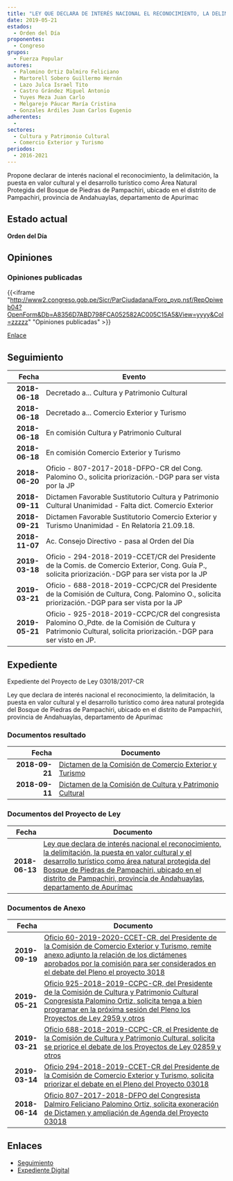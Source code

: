 ```yaml
---
title: "LEY QUE DECLARA DE INTERÉS NACIONAL EL RECONOCIMIENTO, LA DELIMITACIÓN, LA PUESTA EN VALOR CULTURAL Y EL DESARROLLO TURÍSTICO COMO ÁREA NATURAL PROTEGIDA DEL BOSQUE DE PIEDRAS DE PAMPACHIRI, UBICADO EN EL DISTRITO DE PAMPACHIRI, PROVINCIA DE ANDAHUAYLAS, DEPARTAMENTO DE APURÍMAC"
date: 2019-05-21
estados: 
  - Orden del Día
proponentes: 
  - Congreso
grupos: 
  - Fuerza Popular
autores: 
  - Palomino Ortiz Dalmiro Feliciano
  - Martorell Sobero Guillermo Hernán
  - Lazo Julca Israel Tito
  - Castro Grández Miguel Antonio
  - Yuyes Meza Juan Carlo
  - Melgarejo Páucar María Cristina
  - Gonzales Ardiles Juan Carlos Eugenio
adherentes: 
  - 
sectores: 
  - Cultura y Patrimonio Cultural
  - Comercio Exterior y Turismo
periodos: 
  - 2016-2021
---
```


Propone declarar de interés nacional el reconocimiento, la delimitación, la puesta en valor cultural y el desarrollo turístico como Área Natural Protegida del Bosque de Piedras de Pampachiri, ubicado en el distrito de Pampachiri, provincia de Andahuaylas, departamento de Apurímac


## Estado actual

**Orden del Día**

## Opiniones

### Opiniones publicadas

{{<iframe "http://www2.congreso.gob.pe/Sicr/ParCiudadana/Foro_pvp.nsf/RepOpiweb04?OpenForm&Db=A8356D7ABD798FCA052582AC005C15A5&View=yyyy&Col=zzzzz" "Opiniones publicadas" >}}

[Enlace](http://www2.congreso.gob.pe/Sicr/ParCiudadana/Foro_pvp.nsf/RepOpiweb04?OpenForm&Db=A8356D7ABD798FCA052582AC005C15A5&View=yyyy&Col=zzzzz)

## Seguimiento

| Fecha | Evento |
|------:|--------|
| **2018-06-18** | Decretado a... Cultura y Patrimonio Cultural|
| **2018-06-18** | Decretado a... Comercio Exterior y Turismo|
| **2018-06-18** | En comisión Cultura y Patrimonio Cultural|
| **2018-06-18** | En comisión Comercio Exterior y Turismo|
| **2018-06-20** | Oficio - 807-2017-2018-DFPO-CR del Cong. Palomino O., solicita priorización.-DGP para ser vista por la JP|
| **2018-09-11** | Dictamen Favorable Sustitutorio Cultura y Patrimonio Cultural Unanimidad - Falta dict. Comercio Exterior|
| **2018-09-21** | Dictamen Favorable Sustitutorio Comercio Exterior y Turismo Unanimidad - En Relatoría 21.09.18.|
| **2018-11-07** | Ac. Consejo Directivo - pasa al Orden del Día|
| **2019-03-18** | Oficio - 294-2018-2019-CCET/CR del Presidente de la Comis. de Comercio Exterior, Cong. Guía P., solicita priorización.-DGP para ser vista por la JP|
| **2019-03-21** | Oficio - 688-2018-2019-CCPC/CR del Presidente de la Comisión de Cultura, Cong. Palomino O., solicita priorización.-DGP para ser vista por la JP|
| **2019-05-21** | Oficio - 925-2018-2019-CCPC/CR del congresista Palomino O.,Pdte. de la Comisión de Cultura y Patrimonio Cultural, solicita priorización.-DGP para ser visto en JP.|


## Expediente

Expediente del Proyecto de Ley 03018/2017-CR

Ley que declara de interés nacional el reconocimiento, la delimitación, la puesta en valor cultural y el desarrollo turístico como área natural protegida del Bosque de Piedras de Pampachiri, ubicado en el distrito de Pampachiri, provincia de Andahuaylas, departamento de Apurímac


### Documentos resultado

| Fecha | Documento |
|------:|--------|
| **2018-09-21** | [Dictamen de la Comisión de Comercio Exterior y Turismo](http://www.leyes.congreso.gob.pe/Documentos/2016_2021/Dictamenes/Proyectos_de_Ley/03018DC03MAY20180921.pdf) |
| **2018-09-11** | [Dictamen de la Comisión de Cultura y Patrimonio Cultural](http://www.leyes.congreso.gob.pe/Documentos/2016_2021/Dictamenes/Proyectos_de_Ley/03018DC05MAY20180911.PDF) |

### Documentos del Proyecto de Ley

| Fecha | Documento |
|------:|--------|
| **2018-06-13** | [Ley que declara de interés nacional el reconocimiento, la delimitación, la puesta en valor cultural y el desarrollo turístico como área natural protegida del Bosque de Piedras de Pampachiri, ubicado en el distrito de Pampachiri, provincia de Andahuaylas, departamento de Apurímac](http://www.leyes.congreso.gob.pe/Documentos/2016_2021/Proyectos_de_Ley_y_de_Resoluciones_Legislativas/PL0301820180613..PDF) |

### Documentos de Anexo

| Fecha | Documento |
|------:|--------|
| **2019-09-19** | [Oficio 60-2019-2020-CCET-CR, del Presidente de la Comisión de Comercio Exterior y Turismo, remite anexo adjunto la relación de los dictámenes aprobados por la comisión para ser considerados en el debate del Pleno el proyecto 3018](http://www.leyes.congreso.gob.pe/Documentos/2016_2021/Oficios/Comisiones_Ordinarias/OFICIO-60-2019-2020-CCET-CR.pdf) |
| **2019-05-21** | [Oficio 925-2018-2019-CCPC-CR, del Presidente de la Comisión de Cultura y Patrimonio Cultural Congresista Palomino Ortiz, solicita tenga a bien programar en la próxima sesión del Pleno los Proyectos de Ley 2959 y otros](http://www.leyes.congreso.gob.pe/Documentos/2016_2021/Oficios/Comisiones_Ordinarias/OFICIO-925-2018-2019-CCPC-CR.pdf) |
| **2019-03-21** | [Oficio 688-2018-2019-CCPC-CR, el Presidente de la Comisión de Cultura y Patrimonio Cultural, solicita se priorice el debate de los Proyectos de Ley 02859 y otros](http://www.leyes.congreso.gob.pe/Documentos/2016_2021/Oficios/Comisiones_Ordinarias/OFICIO-688-2018-2019-CCPC-CR.pdf) |
| **2019-03-14** | [Oficio 294-2018-2019-CCET-CR del Presidente de la Comisión de Comercio Exterior y Turismo, solicita priorizar el debate en el Pleno del Proyecto 03018](http://www.leyes.congreso.gob.pe/Documentos/2016_2021/Oficios/Comisiones_Ordinarias/OFICIO-294-2018-2019-CCET-CR.pdf) |
| **2018-06-14** | [Oficio 807-2017-2018-DFPO del Congresista Dalmiro Feliciano Palomino Ortiz, solicita exoneración de Dictamen y ampliación de Agenda del Proyecto 03018](http://www.leyes.congreso.gob.pe/Documentos/2016_2021/Oficios/Congresistas/OFICIO-807-2017-2018-DFPO.pdf) |

## Enlaces 

- [Seguimiento](http://www2.congreso.gob.pe/Sicr/TraDocEstProc/CLProLey2016.nsf/f7fff46988ca05b1052578e100829cc7/14b224ad6d75dd76052582ac006e18eb?OpenDocument)
- [Expediente Digital](http://www2.congreso.gob.pe/Sicr/TraDocEstProc/CLProLey2016.nsf/f7fff46988ca05b1052578e100829cc7/14b224ad6d75dd76052582ac006e18eb?OpenDocument&Click=05257FB7005EB655.eb71d0cf91d8294e05256cdf006b5706/$Body/0.1C6C)
